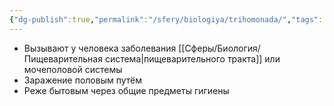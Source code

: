 ```yaml
---
{"dg-publish":true,"permalink":"/sfery/biologiya/trihomonada/","tags":["Зоология"]}
---
```


- Вызывают у человека заболевания [[Сферы/Биология/Пищеварительная система\|пищеварительного тракта]] или мочеполовой системы
- Заражение половым путём
- Реже бытовым через общие предметы гигиены